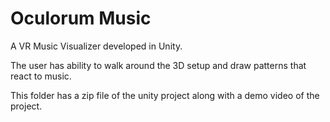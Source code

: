 # Oculorum Music
A VR Music Visualizer developed in Unity.

The user has ability to walk around the 3D setup and draw patterns that react to music.

This folder has a zip file of the unity project along with a demo video of the project.
